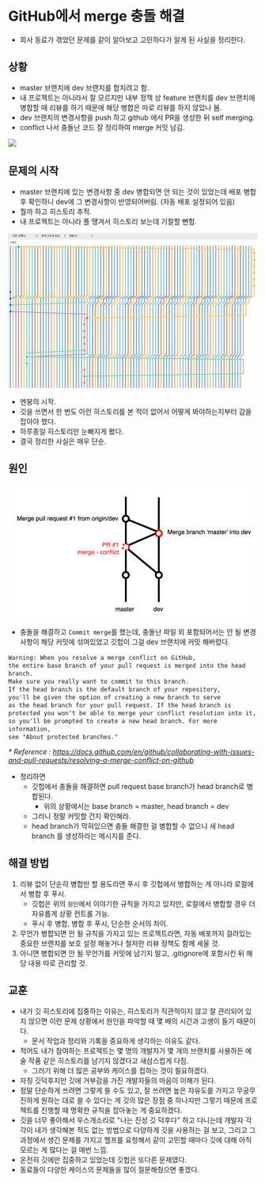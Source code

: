 # GitHub에서 merge 충돌 해결
- 회사 동료가 겪었던 문제를 같이 알아보고 고민하다가 알게 된 사실을 정리한다.
  
## 상황
- master 브랜치에 dev 브랜치를 합치려고 함.
- 내 프로젝트는 아니라서 잘 모르지만 내부 정책 상 feature 브랜치를 dev 브랜치에 병합할 때 
  리뷰를 하기 때문에 해당 병합은 따로 리뷰를 하지 않았나 봄.
- dev 브랜치의 변경사항을 push 하고 github 에서 PR을 생성한 뒤 self merging.
- conflict 나서 충돌난 코드 잘 정리하여 merge 커밋 남김.

![](https://docs.github.com/assets/images/help/pull_requests/merge-conflict-commit-changes.png)  

## 문제의 시작
- master 브랜치에 있는 변경사항 중 dev 병합되면 안 되는 것이 있었는데
  배포 병합 후 확인하니 dev에 그 변경사항이 반영되어버림. (자동 배포 설정되어 있음)
- 뭘까 하고 히스토리 추적.
- 내 프로젝트는 아니라 풀 땡겨서 히스토리 보는데 기절할 뻔함.

![](.%5B20210319%5D_resolving_a_merge_conflict_on_github_images/6ff2a592.png)

- 멘붕의 시작.
- 깃을 쓰면서 한 번도 이런 히스토리를 본 적이 없어서 어떻게 봐야하는지부터 감을 잡아야 했다.
- 하루종일 히스토리만 눈빠지게 봤다.
- 결국 정리한 사실은 매우 단순.

## 원인
![](.%5B20210319%5D_resolving_a_merge_conflict_on_github_images/82bc6ded.png)

- 충돌을 해결하고 `Commit merge`를 했는데, 
  충돌난 파일 외 포함되어서는 안 될 변경사항이 해당 커밋에 섞여있었고
  깃헙이 그걸 dev 브랜치에 커밋 해버렸다.
  
```text
Warning: When you resolve a merge conflict on GitHub, 
the entire base branch of your pull request is merged into the head branch. 
Make sure you really want to commit to this branch. 
If the head branch is the default branch of your repository, 
you'll be given the option of creating a new branch to serve 
as the head branch for your pull request. If the head branch is 
protected you won't be able to merge your conflict resolution into it, 
so you'll be prompted to create a new head branch. For more information, 
see "About protected branches."
```
_* Reference : https://docs.github.com/en/github/collaborating-with-issues-and-pull-requests/resolving-a-merge-conflict-on-github_

- 정리하면
  - 깃헙에서 충돌을 해결하면 pull request base branch가 head branch로 병합된다.
    - 위의 상황에서는 base branch = master, head branch = dev
  - 그러니 정말 커밋할 건지 확인해라.
  - head branch가 막혀있으면 충돌 해결한 걸 병합할 수 없으니 
    새 head branch 를 생성하라는 메시지를 준다.

## 해결 방법
1. 리뷰 없이 단순히 병합만 할 용도라면 푸시 후 깃헙에서 병합하는 게 아니라
   로컬에서 병합 후 푸시.
   - 깃헙은 위의 `원인`에서 이야기한 규칙을 가지고 있지만, 로컬에서 병합할 경우
     더 자유롭게 상황 컨트롤 가능.
   - 푸시 후 병합, 병합 후 푸시, 단순한 순서의 차이.
2. 무언가 병합되면 안 될 규칙을 가지고 있는 프로젝트라면,
   자동 배포까지 걸려있는 중요한 브랜치를 보호 설정 해놓거나 철저한 리뷰 정책도 함께 세울 것.
3. 아니면 병합되면 안 될 무언가를 커밋에 남기지 말고, .gitignore에 포함시킨 뒤 해당 내용 따로 관리할 것.

## 교훈
- 내가 깃 히스토리에 집중하는 이유는, 히스토리가 직관적이지 않고 잘 관리되어 있지 않으면
  이런 문제 상황에서 원인을 파악할 때 몇 배의 시간과 고생이 들기 때문이다.
  - 문서 작업과 정리와 기록을 중요하게 생각하는 이유도 같다.
- 적어도 내가 참여하는 프로젝트는 몇 명의 개발자가 몇 개의 브랜치를 사용하든
  예술 작품 같은 히스토리를 남기지 않겠다고 새삼스럽게 다짐.
  - 그러기 위해 더 많은 공부와 케이스를 접하는 것이 필요하겠다.
- 자칭 깃덕후지만 깃에 거부감을 가진 개발자들의 마음이 이해가 된다.
- 정말 단순하게 쓰려면 그렇게 쓸 수도 있고, 
  잘 쓰려면 높은 자유도를 가지고 무궁무진하게 원하는 대로 쓸 수 있다는 게 깃의 많은 장점 중 하나지만 
  그렇기 때문에 프로젝트를 진행할 때 명확한 규칙을 잡아놓는 게 중요하겠다.
- 깃을 너무 좋아해서 우스개소리로 "나는 진성 깃 덕후다" 하고 다니는데 
  개발자 각각이 내가 생각해본 적도 없는 방법으로 다양하게 깃을 사용하는 걸 보고,
  그리고 그 과정에서 생긴 문제를 가지고 헬프를 요청해서 같이 고민할 때마다
  깃에 대해 아직 모르는 게 많다는 걸 매번 느낌.
- 온전히 깃에만 집중하고 있었는데 깃헙은 또다른 문제였다.
- 동료들이 다양한 케이스의 문제들을 많이 질문해줬으면 좋겠다.
